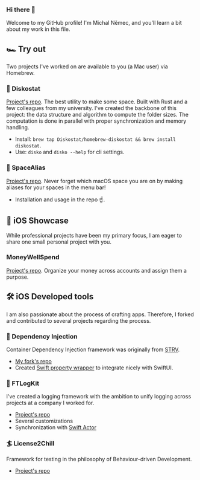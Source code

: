 ### Hi there 👋

Welcome to my GitHub profile! I'm Michal Němec, and you'll learn a bit about my work in this file.


## 🏎️ Try out

Two projects I've worked on are available to you (a Mac user) via Homebrew.

### 🪩 Diskostat

[Project's repo](https://github.com/Diskostat/diskostat/tree/feature/update-readme). The best utility to make some space. Built with Rust and a few colleagues from my university. I've created the backbone of this project: the data structure and algorithm to compute the folder sizes. The computation is done in parallel with proper synchronization and memory handling.

- Install: `brew tap Diskostat/homebrew-diskostat && brew install diskostat`.
- Use: `disko` and `disko --help` for cli settings.

### 🌌 SpaceAlias

[Project's repo](https://gitlab.com/BajaCali/spacealias). Never forget which macOS space you are on by making aliases for your spaces in the menu bar!

- Installation and usage in the repo ☝️.


## 📱 iOS Showcase

While professional projects have been my primary focus, I am eager to share one small personal project with you. 

### MoneyWellSpend

[Project's repo](https://gitlab.com/apodidae/money-well-spend). Organize your money across accounts and assign them a purpose.


## 🛠️ iOS Developed tools

I am also passionate about the process of crafting apps. Therefore, I forked and contributed to several projects regarding the process.


### 💉 Dependency Injection

Container Dependency Injection framework was originally from [STRV](https://github.com/strvcom/ios-dependency-injection).

- [My fork's repo](https://gitlab.com/apodidae/ios-dependency-injection)
- Created [Swift property wrapper](https://docs.swift.org/swift-book/documentation/the-swift-programming-language/properties/#Property-Wrappers) to integrate nicely with SwiftUI.

### 📒 FTLogKit

I've created a logging framework with the ambition to unify logging across projects at a company I worked for.

- [Project's repo](https://github.com/BajaCali/FTLogKit)
- Several customizations
- Synchronization with [Swift Actor](https://developer.apple.com/documentation/swift/actor)

### 🏄 License2Chill

Framework for testing in the philosophy of Behaviour-driven Development.

- [Project's repo](https://gitlab.com/apodidae/license2chill)

<!--
**BajaCali/BajaCali** is a ✨ _special_ ✨ repository because its `README.md` (this file) appears on your GitHub profile.

Here are some ideas to get you started:

- 🔭 I’m currently working on ...
- 🌱 I’m currently learning ...
- 👯 I’m looking to collaborate on ...
- 🤔 I’m looking for help with ...
- 💬 Ask me about ...
- 📫 How to reach me: ...
- 😄 Pronouns: ...
- ⚡ Fun fact: ...
-->
